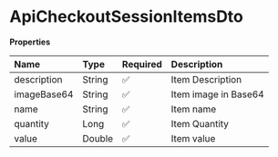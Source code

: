 # ApiCheckoutSessionItemsDto

**Properties**

| Name        | Type   | Required | Description          |
| :---------- | :----- | :------- | :------------------- |
| description | String | ✅       | Item Description     |
| imageBase64 | String | ✅       | Item image in Base64 |
| name        | String | ✅       | Item name            |
| quantity    | Long   | ✅       | Item Quantity        |
| value       | Double | ✅       | Item value           |

<!-- This file was generated by liblab | https://liblab.com/ -->
